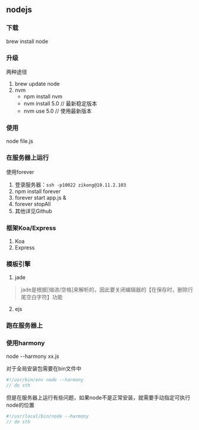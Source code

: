 ## nodejs

### 下载
brew install node

### 升级
两种途径
1. brew update node
2. nvm
    - npm install nvm
    - nvm install 5.0 // 最新稳定版本
    - nvm use 5.0 // 使用最新版本

### 使用
node file.js

### 在服务器上运行
使用forever
1. 登录服务器：```ssh -p10022 zikong@10.11.2.103```
2. npm install forever
3. forever start app.js &
4. forever stopAll
5. 其他详见Github

### 框架Koa/Express
1. Koa
2. Express

### 模板引擎
1. jade
> jade是根据[缩进/空格]来解析的，因此要关闭编辑器的【在保存时，删除行尾空白字符】功能

2. ejs

### 跑在服务器上

### 使用harmony
node --harmony xx.js

对于全局安装包需要在bin文件中
```js
#!/usr/bin/env node --harmony
// do sth
```

但是在服务器上运行有些问题，如果node不是正常安装，就需要手动指定可执行node的位置
```js
#!/usr/local/bin/node --harmony
// do sth
```
